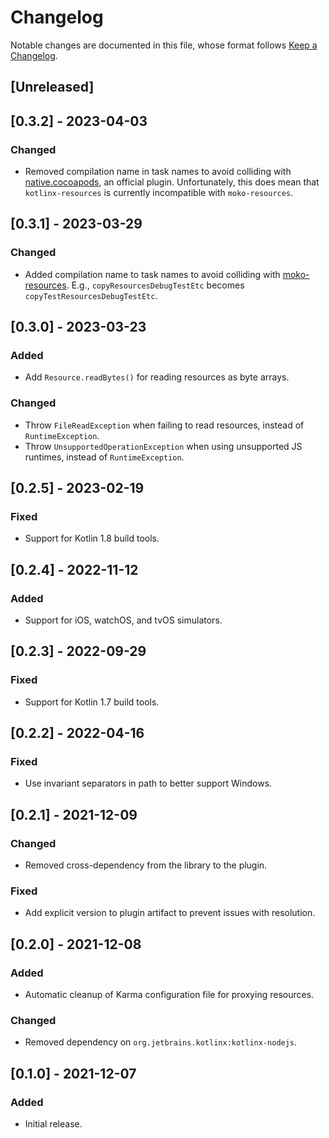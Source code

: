 # Changelog

Notable changes are documented in this file, whose format follows [Keep a Changelog](https://keepachangelog.com/en/1.0.0/).

## [Unreleased]

## [0.3.2] - 2023-04-03

### Changed

- Removed compilation name in task names to avoid colliding with [native.cocoapods](https://kotlinlang.org/docs/native-cocoapods.html), an official plugin. Unfortunately, this does mean that `kotlinx-resources` is currently incompatible with `moko-resources`. 

## [0.3.1] - 2023-03-29

### Changed

- Added compilation name to task names to avoid colliding with [moko-resources](https://github.com/icerockdev/moko-resources). E.g., `copyResourcesDebugTestEtc` becomes `copyTestResourcesDebugTestEtc`.

## [0.3.0] - 2023-03-23

### Added

- Add `Resource.readBytes()` for reading resources as byte arrays.

### Changed

- Throw `FileReadException` when failing to read resources, instead of `RuntimeException`.
- Throw `UnsupportedOperationException` when using unsupported JS runtimes, instead of `RuntimeException`.

## [0.2.5] - 2023-02-19

### Fixed

- Support for Kotlin 1.8 build tools.

## [0.2.4] - 2022-11-12

### Added

- Support for iOS, watchOS, and tvOS simulators.

## [0.2.3] - 2022-09-29

### Fixed

- Support for Kotlin 1.7 build tools.

## [0.2.2] - 2022-04-16

### Fixed

- Use invariant separators in path to better support Windows.

## [0.2.1] - 2021-12-09

### Changed

- Removed cross-dependency from the library to the plugin.

### Fixed

- Add explicit version to plugin artifact to prevent issues with resolution.  

## [0.2.0] - 2021-12-08

### Added

- Automatic cleanup of Karma configuration file for proxying resources.

### Changed

- Removed dependency on `org.jetbrains.kotlinx:kotlinx-nodejs`.

## [0.1.0] - 2021-12-07

### Added

- Initial release.
